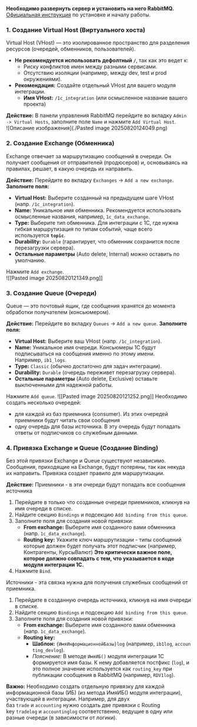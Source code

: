 **Необходимо развернуть сервер и установить на него RabbitMQ.**  
[Официальная инструкция](https://www.rabbitmq.com/docs) по установке и началу работы.
### 1. Создание Virtual Host (Виртуального хоста)

Virtual Host (VHost) — это изолированное пространство для разделения ресурсов (очередей, обменников, пользователей).

- **Не рекомендуется использовать дефолтный `/`**, так как это ведет к:
    - Риску конфликтов имен между разными сервисами.
    - Отсутствию изоляции (например, между dev, test и prod окружениями).
- **Рекомендация:** Создайте отдельный VHost для вашего модуля интеграции.
    - **Имя VHost:** `/1c_integration` (или осмысленное название вашего проекта)

**Действие:** В панели управления RabbitMQ перейдите во вкладку `Admin -> Virtual Hosts`, заполните поле `Name` и нажмите `Add Virtual Host`.  
![Описание изображения](./Pasted image 20250820124049.png)
### 2. Создание Exchange (Обменника)

Exchange отвечает за маршрутизацию сообщений в очереди. Он получает сообщения от отправителей (продюсеров) и, основываясь на правилах, решает, в какую очередь их направить.

**Действие:** Перейдите во вкладку `Exchanges` -> `Add a new exchange`.
**Заполните поля:**
- **Virtual Host:** Выберите созданный на предыдущем шаге VHost (напр. `/1c_integration`).
- **Name:** Уникальное имя обменника. Рекомендуется использовать осмысленные названия, например, `1c_data_exchange`.
- **Type:** Выберите тип обменника. Для интеграции с 1C, где нужна гибкая маршрутизация по типам событий, чаще всего используется **`topic`**.
- **Durability:** `Durable` (гарантирует, что обменник сохранится после перезагрузки сервера).
- **Остальные параметры** (Auto delete, Internal) можно оставить по умолчанию.
    
Нажмите `Add exchange`.  
![[Pasted image 20250820121349.png]]
### 3. Создание Queue (Очереди)

Queue — это почтовый ящик, где сообщения хранятся до момента обработки получателем (консьюмером).

**Действие:** Перейдите во вкладку `Queues` -> `Add a new queue`.
**Заполните поля:**
- **Virtual Host:** Выберите ваш VHost (напр. `/1c_integration`).
- **Name:** Уникальное имя очереди. Консьюмеры 1C будут подписываться на сообщения именно по этому имени. Например, `ib1_logs`.
- **Type:** `Classic` (обычно достаточно для задач интеграции).
- **Durability:** `Durable` (очередь переживет перезагрузку сервера).
- **Остальные параметры** (Auto delete, Exclusive) оставьте выключенными для надежной работы.

Нажмите `Add queue`.
![[Pasted image 20250820121252.png]]
Необходимо создать несколько очередей:
- для каждой из баз приемника (consumer). Из этих очередей приемники будут читать свои сообщения
- одну очередь для базы источника. В эту очередь будут попадать ответы от подписчиков со служебным данными.
### 4. Привязка Exchange и Queue (Создание Binding)

Без этой привязки Exchange и Queue существуют независимо. Сообщения, приходящие на Exchange, будут потеряны, так как некуда их направить. Привязка создает правило для маршрутизации.

**Действие:**
Приемники - в эти очереди будут попадать все сообщения источника
1. Перейдите в только что созданные очереди приемников, кликнув на имя очереди в списке.
2. Найдите секцию `Bindings` и подсекцию `Add binding from this queue`.
3. Заполните поля для создания новой привязки:
    - **From exchange:** Выберите имя созданного вами обменника (напр. `1c_data_exchange`).
    - **Routing key:** Укажите ключ маршрутизации - типы сообщений которые должен будет получать этот подписчик (например, Контрагенты, КурсыВалют) **Это критически важное поле, которое должно совпадать с тем, что указывается в коде модуля интеграции 1C.**
4. Нажмите `Bind`.

Источники - эта связка нужна для получения служебных сообщений от приемника.
1. Перейдите в созданную очередь источника, кликнув на имя очереди в списке.
2. Найдите секцию `Bindings` и подсекцию `Add binding from this queue`.
3. Заполните поля для создания новой привязки:
    - **From exchange:** Выберите имя созданного вами обменника (напр. `1c_data_exchange`).
    - **Routing key:** 
	   - **Шаблон:** `{ИмяИнформационнойБазы}log` (например, `ib1log`, `accounting_devlog`).
        - _Пояснение:_ В методе `ИмяИБ()` модуля интеграции 1C формируется имя базы. К нему добавляется постфикс (`log`), и это полное значение используется как `routing_key` при публикации сообщения в RabbitMQ (например, `RDV1log`).

**Важно:** Необходимо создать отдельную привязку для каждой информационной базы (ИБ) (из метода ИмяИБ() модуля интеграции), участвующей в интеграции. Например, для двух баз `trade` и `accounting` нужно создать две привязки с Routing key `tradelog` и `accountinglog` соответственно, ведущие в одну или разные очереди (в зависимости от логики).  
